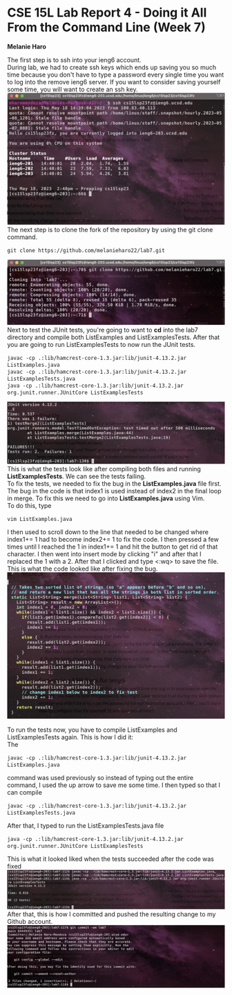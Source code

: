 # CSE 15L Lab Report 4 - Doing it All From the Command Line (Week 7)
**Melanie Haro** <br />

The first step is to ssh into your ieng6 account. <br /> 
During lab, we had to create ssh keys which ends up saving you so much time because you don't have to type a password every single time you want to log into the remove ieng6 server. If you want to consider saving yourself some time, you will want to create an ssh key. <br />
![Image](step-4.jpg) <br />
The next step is to clone the fork of the repository by using the git clone command. <br />
```
git clone https://github.com/melanieharo22/lab7.git
```
![Image](step-5.jpg) <br />
Next to test the JUnit tests, you're going to want to **cd** into the lab7 directory and compile both ListExamples and ListExamplesTests. After that you are going to run ListExamplesTests to now run the JUnit tests. <br />
```
javac -cp .:lib/hamcrest-core-1.3.jar:lib/junit-4.13.2.jar ListExamples.java
javac -cp .:lib/hamcrest-core-1.3.jar:lib/junit-4.13.2.jar ListExamplesTests.java
java -cp .:lib/hamcrest-core-1.3.jar:lib/junit-4.13.2.jar org.junit.runner.JUnitCore ListExamplesTests

```

![Image](junit-tests-failing.jpg) <br />
This is what the tests look like after compiling both files and running **ListExamplesTests**. We can see the tests failing. <br />
To fix the tests, we needed to fix the bug in the **ListExamples.java** file first. The bug in the code is that index1 is used instead of index2 in the final loop in merge. To fix this we need to go into **ListExamples.java** using Vim. <br />
To do this, type <br />
```
vim ListExamples.java
```

I then used <j> to scroll down to the line that needed to be changed where index1+= 1 had to become index2+= 1 to fix the code. I then pressed <l> a few times until I reached the 1 in index1+= 1 and hit the <x> button to get rid of that character. I then went into insert mode by clicking "i" and after that I replaced the 1 with a 2. After that I clicked <esc> and type <:wq> to save the file. This is what the code looked like after fixing the bug. <br /> 
![fixing-bug](fixing-bug.jpg) <br />

To run the tests now, you have to compile ListExamples and ListExamplesTests again. This is how I did it: <br />
<up><up><up><up><up><enter> The 
  ``` 
  javac -cp .:lib/hamcrest-core-1.3.jar:lib/junit-4.13.2.jar ListExamples.java 
  ```
command was used previously so instead of typing out the entire command, I used the up arrow to save me some time. I then typed <up><up><up><up><enter> so that I can compile 
  ```
  javac -cp .:lib/hamcrest-core-1.3.jar:lib/junit-4.13.2.jar ListExamplesTests.java
  ```
  After that, I typed <up><up><up><enter> to run the ListExamplesTests.java file
 ```
 java -cp .:lib/hamcrest-core-1.3.jar:lib/junit-4.13.2.jar org.junit.runner.JUnitCore ListExamplesTests
 ```
This is what it looked liked when the tests succeeded after the code was fixed <br />
 ![Image](junit-tests-working.jpg)
After that, this is how I committed and pushed the resulting change to my Github account. <br />
 ![image](git-commit-slay.jpg) 
  
